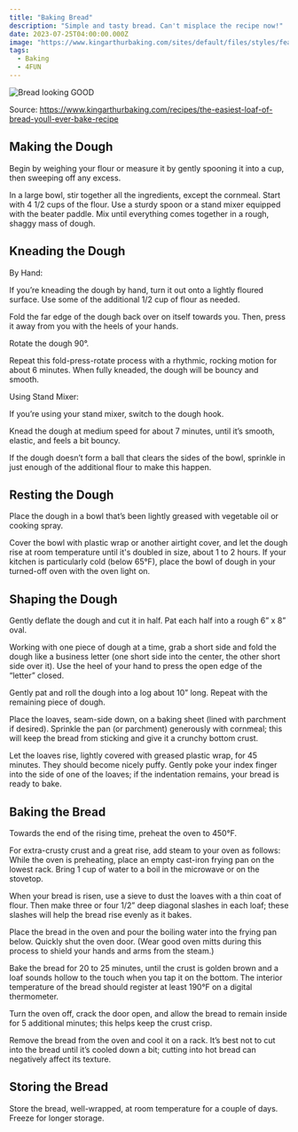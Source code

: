 ```yaml
---
title: "Baking Bread"
description: "Simple and tasty bread. Can't misplace the recipe now!"
date: 2023-07-25T04:00:00.000Z
image: "https://www.kingarthurbaking.com/sites/default/files/styles/featured_image/public/2020-02/the-easiest-loaf-of-bread-youll-ever-bake.jpg?itok=j89yDeId"
tags:
  - Baking
  - 4FUN
---
```


![Bread looking GOOD](https://www.kingarthurbaking.com/sites/default/files/styles/featured_image/public/2020-02/the-easiest-loaf-of-bread-youll-ever-bake.jpg?itok=j89yDeId)

Source: https://www.kingarthurbaking.com/recipes/the-easiest-loaf-of-bread-youll-ever-bake-recipe

## Making the Dough

Begin by weighing your flour or measure it by gently spooning it into a cup, then sweeping off any excess.

In a large bowl, stir together all the ingredients, except the cornmeal. Start with 4 1/2 cups of the flour. Use a sturdy spoon or a stand mixer equipped with the beater paddle. Mix until everything comes together in a rough, shaggy mass of dough.

## Kneading the Dough

By Hand:

If you’re kneading the dough by hand, turn it out onto a lightly floured surface. Use some of the additional 1/2 cup of flour as needed.

Fold the far edge of the dough back over on itself towards you. Then, press it away from you with the heels of your hands.

Rotate the dough 90°.

Repeat this fold-press-rotate process with a rhythmic, rocking motion for about 6 minutes. When fully kneaded, the dough will be bouncy and smooth.

Using Stand Mixer:

If you’re using your stand mixer, switch to the dough hook.

Knead the dough at medium speed for about 7 minutes, until it’s smooth, elastic, and feels a bit bouncy.

If the dough doesn’t form a ball that clears the sides of the bowl, sprinkle in just enough of the additional flour to make this happen.

## Resting the Dough

Place the dough in a bowl that’s been lightly greased with vegetable oil or cooking spray.

Cover the bowl with plastic wrap or another airtight cover, and let the dough rise at room temperature until it's doubled in size, about 1 to 2 hours. If your kitchen is particularly cold (below 65°F), place the bowl of dough in your turned-off oven with the oven light on.

## Shaping the Dough

Gently deflate the dough and cut it in half. Pat each half into a rough 6” x 8” oval.

Working with one piece of dough at a time, grab a short side and fold the dough like a business letter (one short side into the center, the other short side over it). Use the heel of your hand to press the open edge of the “letter” closed.

Gently pat and roll the dough into a log about 10” long. Repeat with the remaining piece of dough.

Place the loaves, seam-side down, on a baking sheet (lined with parchment if desired). Sprinkle the pan (or parchment) generously with cornmeal; this will keep the bread from sticking and give it a crunchy bottom crust.

Let the loaves rise, lightly covered with greased plastic wrap, for 45 minutes. They should become nicely puffy. Gently poke your index finger into the side of one of the loaves; if the indentation remains, your bread is ready to bake.

## Baking the Bread

Towards the end of the rising time, preheat the oven to 450°F.

For extra-crusty crust and a great rise, add steam to your oven as follows: While the oven is preheating, place an empty cast-iron frying pan on the lowest rack. Bring 1 cup of water to a boil in the microwave or on the stovetop.

When your bread is risen, use a sieve to dust the loaves with a thin coat of flour. Then make three or four 1/2” deep diagonal slashes in each loaf; these slashes will help the bread rise evenly as it bakes.

Place the bread in the oven and pour the boiling water into the frying pan below. Quickly shut the oven door. (Wear good oven mitts during this process to shield your hands and arms from the steam.)

Bake the bread for 20 to 25 minutes, until the crust is golden brown and a loaf sounds hollow to the touch when you tap it on the bottom. The interior temperature of the bread should register at least 190°F on a digital thermometer.

Turn the oven off, crack the door open, and allow the bread to remain inside for 5 additional minutes; this helps keep the crust crisp.

Remove the bread from the oven and cool it on a rack. It’s best not to cut into the bread until it’s cooled down a bit; cutting into hot bread can negatively affect its texture.

## Storing the Bread

Store the bread, well-wrapped, at room temperature for a couple of days. Freeze for longer storage.
